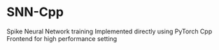 # SNN-Cpp
Spike Neural Network training Implemented directly using PyTorch Cpp Frontend for high performance setting
